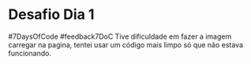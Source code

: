 #  Desafio Dia 1
#7DaysOfCode
#feedback7DoC
Tive dificuldade em fazer a imagem carregar na pagina, tentei usar um código mais limpo só que não estava funcionando.
